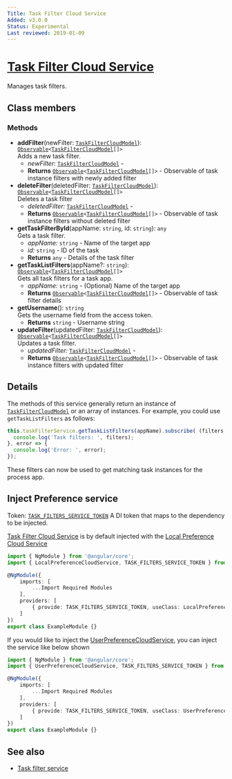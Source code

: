 ```yaml
---
Title: Task Filter Cloud Service
Added: v3.0.0
Status: Experimental
Last reviewed: 2019-01-09
---
```


# [Task Filter Cloud Service](../../../lib/process-services-cloud/src/lib/task/task-filters/services/task-filter-cloud.service.ts "Defined in task-filter-cloud.service.ts")

Manages task filters.

## Class members

### Methods

-   **addFilter**(newFilter: [`TaskFilterCloudModel`](../../../lib/process-services-cloud/src/lib/task/task-filters/models/filter-cloud.model.ts)): [`Observable`](http://reactivex.io/documentation/observable.html)`<`[`TaskFilterCloudModel`](../../../lib/process-services-cloud/src/lib/task/task-filters/models/filter-cloud.model.ts)`[]>`<br/>
    Adds a new task filter.
    -   _newFilter:_ [`TaskFilterCloudModel`](../../../lib/process-services-cloud/src/lib/task/task-filters/models/filter-cloud.model.ts)  - 
    -   **Returns** [`Observable`](http://reactivex.io/documentation/observable.html)`<`[`TaskFilterCloudModel`](../../../lib/process-services-cloud/src/lib/task/task-filters/models/filter-cloud.model.ts)`[]>` - Observable of task instance filters with newly added filter
-   **deleteFilter**(deletedFilter: [`TaskFilterCloudModel`](../../../lib/process-services-cloud/src/lib/task/task-filters/models/filter-cloud.model.ts)): [`Observable`](http://reactivex.io/documentation/observable.html)`<`[`TaskFilterCloudModel`](../../../lib/process-services-cloud/src/lib/task/task-filters/models/filter-cloud.model.ts)`[]>`<br/>
    Deletes a task filter
    -   _deletedFilter:_ [`TaskFilterCloudModel`](../../../lib/process-services-cloud/src/lib/task/task-filters/models/filter-cloud.model.ts)  - 
    -   **Returns** [`Observable`](http://reactivex.io/documentation/observable.html)`<`[`TaskFilterCloudModel`](../../../lib/process-services-cloud/src/lib/task/task-filters/models/filter-cloud.model.ts)`[]>` - Observable of task instance filters without deleted filter
-   **getTaskFilterById**(appName: `string`, id: `string`): `any`<br/>
    Gets a task filter.
    -   _appName:_ `string`  - Name of the target app
    -   _id:_ `string`  - ID of the task
    -   **Returns** `any` - Details of the task filter
-   **getTaskListFilters**(appName?: `string`): [`Observable`](http://reactivex.io/documentation/observable.html)`<`[`TaskFilterCloudModel`](../../../lib/process-services-cloud/src/lib/task/task-filters/models/filter-cloud.model.ts)`[]>`<br/>
    Gets all task filters for a task app.
    -   _appName:_ `string`  - (Optional) Name of the target app
    -   **Returns** [`Observable`](http://reactivex.io/documentation/observable.html)`<`[`TaskFilterCloudModel`](../../../lib/process-services-cloud/src/lib/task/task-filters/models/filter-cloud.model.ts)`[]>` - Observable of task filter details
-   **getUsername**(): `string`<br/>
    Gets the username field from the access token.
    -   **Returns** `string` - Username string
-   **updateFilter**(updatedFilter: [`TaskFilterCloudModel`](../../../lib/process-services-cloud/src/lib/task/task-filters/models/filter-cloud.model.ts)): [`Observable`](http://reactivex.io/documentation/observable.html)`<`[`TaskFilterCloudModel`](../../../lib/process-services-cloud/src/lib/task/task-filters/models/filter-cloud.model.ts)`[]>`<br/>
    Updates a task filter.
    -   _updatedFilter:_ [`TaskFilterCloudModel`](../../../lib/process-services-cloud/src/lib/task/task-filters/models/filter-cloud.model.ts)  - 
    -   **Returns** [`Observable`](http://reactivex.io/documentation/observable.html)`<`[`TaskFilterCloudModel`](../../../lib/process-services-cloud/src/lib/task/task-filters/models/filter-cloud.model.ts)`[]>` - Observable of task instance filters with updated filter

## Details

The methods of this service generally return an instance of [`TaskFilterCloudModel`](../../../lib/process-services-cloud/src/lib/task/task-filters/models/filter-cloud.model.ts) or
an array of instances. For example, you could use `getTaskListFilters` as follows:

```ts
this.taskFilterService.getTaskListFilters(appName).subscribe( (filters: TaskFilterCloudModel[]) => {
  console.log('Task filters: ', filters);
}, error => {
  console.log('Error: ', error);
});
```

These filters can now be used to get matching task instances for the process app.

## Inject Preference service

Token: [`TASK_FILTERS_SERVICE_TOKEN`](../../../lib/process-services-cloud/src/lib/services/cloud-token.service.ts)
A DI token that maps to the dependency to be injected.

[Task Filter Cloud Service](../../../lib/process-services-cloud/src/lib/task/task-filters/services/task-filter-cloud.service.ts "Defined in task-filter-cloud.service.ts")
is by default injected with the [Local Preference Cloud Service](../../process-services-cloud/services/local-preference-cloud.service.md)

```ts
import { NgModule } from '@angular/core';
import { LocalPreferenceCloudService, TASK_FILTERS_SERVICE_TOKEN } from '@alfresco/adf-process-services-cloud';

@NgModule({
    imports: [
        ...Import Required Modules
    ],
    providers: [
        { provide: TASK_FILTERS_SERVICE_TOKEN, useClass: LocalPreferenceCloudService }
    ]
})
export class ExampleModule {}

```

If you would like to inject the [UserPreferenceCloudService](../../process-services-cloud/services/user-preference-cloud.service.md),  you can inject the service like below shown 

```ts
import { NgModule } from '@angular/core';
import { UserPreferenceCloudService, TASK_FILTERS_SERVICE_TOKEN } from '@alfresco/adf-process-services-cloud';

@NgModule({
    imports: [
        ...Import Required Modules
    ],
    providers: [
        { provide: TASK_FILTERS_SERVICE_TOKEN, useClass: UserPreferenceCloudService }
    ]
})
export class ExampleModule {}

```

## See also

-   [Task filter service](../../process-services/services/task-filter.service.md)
